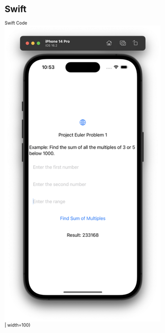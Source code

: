 # Swift
 Swift Code
![Benchmark Img](https://github.com/benscanlan/Swift/blob/main/project_euler_1/Screenshot%202023-04-12%20at%2010.53.48%20AM.png) | width=100)
